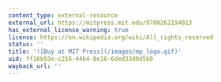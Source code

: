 ```yaml
---
content_type: external-resource
external_url: https://mitpress.mit.edu/9780262194013
has_external_license_warning: true
license: https://en.wikipedia.org/wiki/All_rights_reserved
status: ''
title: '![Buy at MIT Press](/images/mp_logo.gif)'
uid: ff16b93e-c216-44b4-8e16-6ded33d0d5b0
wayback_url: ''
---
```

